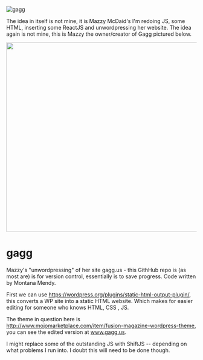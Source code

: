 ![gagg](https://getprowl.com/assets/images/gagg.png)

The idea in itself is not mine, it is Mazzy McDaid's I'm redoing JS, some HTML, inserting some ReactJS and unwordpressing her website. The idea again is not mine, this is Mazzy the owner/creator of Gagg pictured below. 

<img src="http://getprowl.com/assets/images/mazzy.png" width="1400" height="500" />

# gagg
Mazzy's "unwordpressing" of her site gagg.us - this GithHub repo is (as most are) is for version control, essentially is to save progress. Code written by Montana Mendy.

First we can use https://wordpress.org/plugins/static-html-output-plugin/, this converts a WP site into a static HTML website. Which makes for easier editing for someone who knows HTML, CSS , JS. 

The theme in question here is http://www.mojomarketplace.com/item/fusion-magazine-wordpress-theme, you can see the edited version at www.gagg.us.

I might replace some of the outstanding JS with ShiftJS -- depending on what problems I run into. I doubt this will need to be done though.
